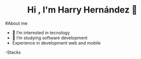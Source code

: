 <div align="center">
  <h1 align="center">Hi , I'm Harry Hernández 👋</h1>
</div>

#About me
- 👀 I’m interested in tecnology 
- 🌱 I’m studying software development
- Experience in development web and mobile

-Stacks 


